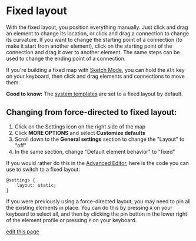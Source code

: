 # Fixed layout

With the fixed layout, you position everything manually. Just click and drag an element to change its location, or click and drag a connection to change its curvature. If you want to change the starting point of a connection (to make it start from another element), click on the starting point of the connection and drag it over to another element. The same steps can be used to change the ending point of a connection.

If you're building a fixed map with [Sketch Mode](/getting-started/overview.md#sketch-mode), you can hold the `Alt` key on your keyboard, then click and drag elements and connections to move them.

**Good to know:** The [system templates](https://docs.kumu.io/guides/templates.html#system-template) are set to a fixed layout by default.

## Changing from force-directed to fixed layout:

1. Click on the Settings icon <i class="fa fa-sliders"></i> on the right side of the map
1. Click **MORE OPTIONS** and select **Customize defaults**
1. Scroll down to the **General settings** section to change the "Layout" to "off"
1. In the same section, change "Default element behavior" to "fixed"

If you would rather do this in the [Advanced Editor](https://docs.kumu.io/overview/basic-vs-advanced-editor.html#advanced-editor), here is the code you can use to switch to a fixed layout:

```
@settings {
    layout: static;
}
```

If you were previously using a force-directed layout, you may need to pin all the existing elements in place. You can do this by pressing `A` on your keyboard to select all, and then by clicking the pin button in the lower right of the element profile or pressing `P` on your keyboard.


<span class="edit-link"><a href="https://github.com/kumu/docs/blob/master/guides/layouts/fixed.md" target="_blank"><i class="fa fa-github"></i> edit this page</a></span>
